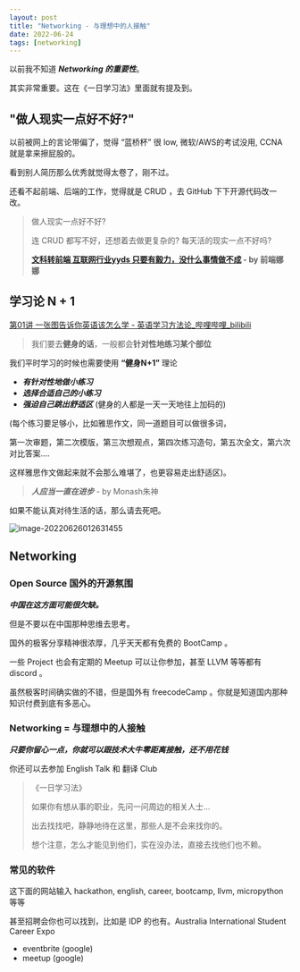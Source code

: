 ```yaml
---
layout: post
title: "Networking - 与理想中的人接触"
date: 2022-06-24
tags: [networking]
---
```


以前我不知道 ***Networking 的重要性***。

其实非常重要。这在《一日学习法》里面就有提及到。

## "做人现实一点好不好?"

以前被网上的言论带偏了，觉得 “蓝桥杯” 很 low, 微软/AWS的考试没用, CCNA 就是拿来擦屁股的。

看到别人简历那么优秀就觉得太卷了，刚不过。

还看不起前端、后端的工作，觉得就是 CRUD ，去 GitHub 下下开源代码改一改。

> 做人现实一点好不好? 
>
> 连 CRUD 都写不好，还想着去做更复杂的? 每天活的现实一点不好吗?
>
> **[文科转前端 互联网行业yyds 只要有毅力，没什么事情做不成](https://www.bilibili.com/video/BV1rZ4y1h7tJ?share_source=copy_web) - by 前端娜娜** 

## 学习论 N + 1 

[第01讲 一张图告诉你英语该怎么学 - 英语学习方法论_哔哩哔哩_bilibili](https://www.bilibili.com/video/BV1jE41157bX?spm_id_from=333.999.0.0&vd_source=eefa19ed1149679e6ec8d83a6f2eebcc)

> 我们要去**健身的话**，一般都会**针对性地练习某个部位**

我们平时学习的时候也需要使用 **“健身N+1”** 理论

- ***有针对性地做小练习*** 
- ***选择合适自己的小练习***
- ***强迫自己跳出舒适区*** (健身的人都是一天一天地往上加码的)

(每个练习要足够小，比如雅思作文，同一道题目可以做很多词，

第一次审题，第二次模版，第三次想观点，第四次练习造句，第五次全文，第六次对比答案.... 

这样雅思作文做起来就不会那么难堪了，也更容易走出舒适区)。

> ***人应当一直在进步*** - by Monash朱神

如果不能认真对待生活的话，那么请去死吧。

![image-20220626012631455](https://raw.githubusercontent.com/randoruf/photo-asset-repo/main/imgs/image-20220626012631455.png)

## Networking 

### Open Source 国外的开源氛围

***中国在这方面可能很欠缺。***

但是不要以在中国那种思维去思考。

国外的极客分享精神很浓厚，几乎天天都有免费的 BootCamp 。

一些 Project 也会有定期的 Meetup 可以让你参加，甚至 LLVM 等等都有 discord 。

虽然极客时间确实做的不错，但是国外有 freecodeCamp 。你就是知道国内那种知识付费到底有多恶心。

### Networking = 与理想中的人接触

***只要你留心一点，你就可以跟技术大牛零距离接触，还不用花钱***

你还可以去参加 English Talk 和 翻译 Club 

> 《一日学习法》
>
> 如果你有想从事的职业，先问一问周边的相关人士... 
>
> 出去找找吧，静静地待在这里，那些人是不会来找你的。
>
> 想个注意，怎么才能见到他们，实在没办法，直接去找他们也不赖。

### 常见的软件

这下面的网站输入 hackathon, english, career, bootcamp, llvm, micropython 等等 

甚至招聘会你也可以找到，比如是 IDP 的也有。Australia International Student Career Expo

- eventbrite (google)
- meetup (google)
